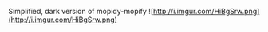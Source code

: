 Simplified, dark version of mopidy-mopify
![http://i.imgur.com/HiBgSrw.png](http://i.imgur.com/HiBgSrw.png)
